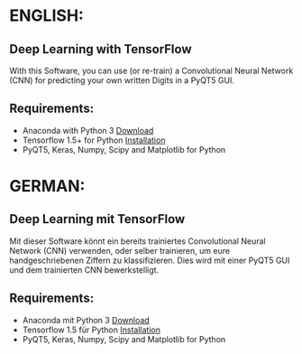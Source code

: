 # ENGLISH: 
## Deep Learning with TensorFlow

With this Software, you can use (or re-train) a Convolutional Neural Network (CNN) for predicting your own written Digits in a PyQT5 GUI.

## Requirements:
  * Anaconda with Python 3 [Download](https://www.anaconda.com/download/)
  * Tensorflow 1.5+ for Python [Installation](https://www.tensorflow.org/install/)
  * PyQT5, Keras, Numpy, Scipy and Matplotlib for Python


# GERMAN: 
## Deep Learning mit TensorFlow

Mit dieser Software könnt ein bereits trainiertes Convolutional Neural Network (CNN) verwenden, oder selber trainieren, um eure handgeschriebenen Ziffern zu klassifizieren. Dies wird mit einer PyQT5 GUI und dem trainierten CNN bewerkstelligt.

## Requirements:
  * Anaconda mit Python 3 [Download](https://www.anaconda.com/download/)
  * Tensorflow 1.5 für Python [Installation](https://www.tensorflow.org/install/)
  * PyQT5, Keras, Numpy, Scipy and Matplotlib for Python